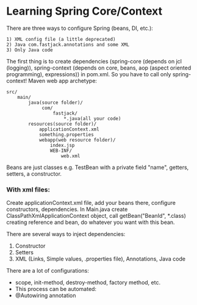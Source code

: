 # Learning Spring Core/Context
    
There are three ways to configure Spring (beans, DI, etc.):

    1) XML config file (a little deprecated)
    2) Java com.fastjack.annotations and some XML
    3) Only Java code

The first thing is to create dependencies (spring-core (depends on jcl (logging)), spring-context 
(depends on core, beans, aop (aspect oriented programming), expressions)) in pom.xml. 
So you have to call only spring-context!
Maven web app archetype:

    src/
        main/
            java(source folder)/
                 com/
                     fastjack/
                         *.java(all your code)
            resources(source folder)/
                applicationContext.xml
                something.properties
                webapp(web resource folder)/
                    index.jsp
                    WEB-INF/
                        web.xml

Beans are just classes e.g. TestBean with a private field "name", getters, setters, a constructor.

### With xml files:
Create applicationContext.xml file, add your beans there, configure constructors, dependencies. 
In Main.java create ClassPathXmlApplicationContext object, call getBean("BeanId", *.class) 
creating reference and bean, do whatever you want with this bean.

There are several ways to inject dependencies:
1) Constructor
2) Setters
3) XML (Links, Simple values, .properties file), Annotations, Java code

There are a lot of configurations:
* scope, init-method, destroy-method, factory method, etc.
* This process can be automated:
* @Autowiring annotation
